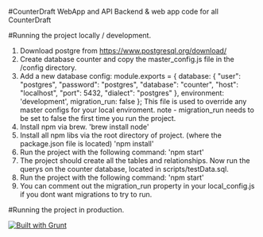 #CounterDraft WebApp and API
Backend & web app code for all CounterDraft

#Running the project locally / development.
1. Download postgre from https://www.postgresql.org/download/
2. Create database counter and copy the master_config.js file in the /config directory.
3. Add a new database config:
	module.exports = {
	    database: {
	        "user": "postgres",
	        "password": "postgres",
	        "database": "counter",
	        "host": "localhost",
	        "port": 5432,
	        "dialect": "postgres"
	    },
	    environment: 'development',
	    migration_run: false
	};
	This file is used to override any master configs for your local enviroment.
	note - migration_run needs to be set to false the first time you run the project.
4. Install npm via brew. 
	'brew install node'
5. Install all npm libs via the root directory of project. (where the package.json file is located)
	'npm install'
6. Run the project with the following command:
	'npm start'
7. The project should create all the tables and relationships. Now run the querys on the counter database, located in scripts/testData.sql.
8. Run the project with the following command:
	'npm start'
9. You can comment out the migration_run property in your local_config.js if you dont want migrations to try to run.

#Running the project in production.


[![Built with Grunt](https://cdn.gruntjs.com/builtwith.png)](http://gruntjs.com/)

